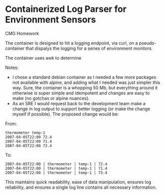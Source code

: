 # Containerized Log Parser for Environment Sensors
CMG Homework

The container is designed to hit a logging endpoint, via curl, on a pseudo-container that dispalys the logging for a series of environment monitors.

The container uses awk to determine 




Notes:
- I chose a standard debian container as I needed a few more packages not available with alpine, and adding what I needed was just simpler this way.  Sure, the container is a whopping 50 Mb, but everything around it otherwise is super simple and idempotent and changes are easy to make (no gotchas or alpine nuances).
- As an SRE I would request back to the development team make a change in log output to support better logging (or make the change myself if possible).  The proposed change would be:

From:

```
thermometer temp-1
2007-04-05T22:00 72.4
2007-04-05T22:00 71.4
2007-04-05T22:00 73.4
```
To:

```
2007-04-05T22:00 | thermometer | temp-1 | 72.4
2007-04-05T22:00 | thermometer | temp-1 | 71.4
2007-04-05T22:00 | thermometer | temp-1 | 73.4
```

This maintains quick readability, ease of data manipulation, ensures log reliability, and ensures a single log line contains all necessary information.

 

